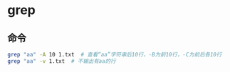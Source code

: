 # grep

## 命令

```bash
grep "aa" -A 10 1.txt  # 查看“aa”字符串后10行，-B为前10行，-C为前后各10行
grep "aa" -v 1.txt  # 不输出有aa的行
```

